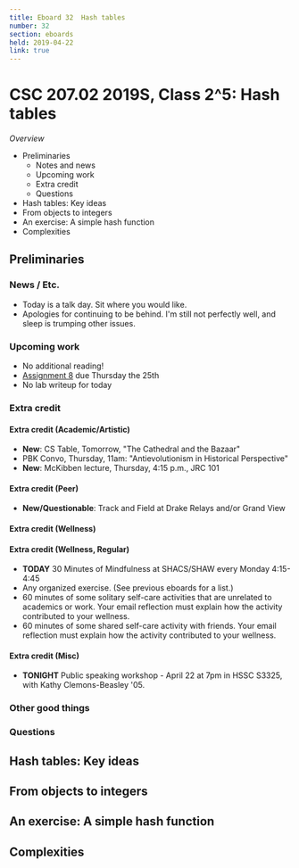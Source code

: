 ```yaml
---
title: Eboard 32  Hash tables
number: 32
section: eboards
held: 2019-04-22
link: true
---
```

CSC 207.02 2019S, Class 2^5:  Hash tables
=========================================

_Overview_

* Preliminaries
    * Notes and news
    * Upcoming work
    * Extra credit
    * Questions
* Hash tables: Key ideas
* From objects to integers
* An exercise: A simple hash function
* Complexities

Preliminaries
-------------

### News / Etc.

* Today is a talk day.  Sit where you would like.
* Apologies for continuing to be behind.  I'm still not perfectly well,
  and sleep is trumping other issues.

### Upcoming work

* No additional reading! 
* [Assignment 8](../assignments/assignment08) due Thursday the 25th
* No lab writeup for today

### Extra credit

#### Extra credit (Academic/Artistic)

* **New**: CS Table, Tomorrow, "The Cathedral and the Bazaar"
* PBK Convo, Thursday, 11am: "Antievolutionism in Historical Perspective"
* **New**: McKibben lecture, Thursday, 4:15 p.m., JRC 101

#### Extra credit (Peer)

* **New/Questionable**: Track and Field at Drake Relays and/or Grand View

#### Extra credit (Wellness)

#### Extra credit (Wellness, Regular)

* **TODAY** 30 Minutes of Mindfulness at SHACS/SHAW every Monday 4:15-4:45
* Any organized exercise.  (See previous eboards for a list.)
* 60 minutes of some solitary self-care activities that are unrelated to 
  academics or work.  Your email reflection must explain how
  the activity contributed to your wellness.
* 60 minutes of some shared self-care activity with friends.  Your email 
  reflection must explain how the activity contributed to your wellness.

#### Extra credit (Misc)

* **TONIGHT** Public speaking workshop - April 22 at 7pm in HSSC S3325, with
  Kathy Clemons-Beasley '05.

### Other good things

### Questions

Hash tables: Key ideas
----------------------

From objects to integers
------------------------

An exercise: A simple hash function
-----------------------------------

Complexities
------------
